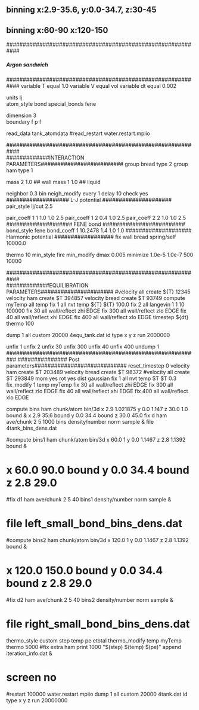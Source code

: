 ## binning x:2.9-35.6, y:0.0-34.7, z:30-45 
## binning x:60-90 x:120-150

############################################################
#####	 	    Argon sandwich	   	   #########
############################################################
variable		T equal 1.0
variable 		V equal vol
variable 		dt equal 0.002

units			lj	
atom_style		bond
special_bonds 		fene

dimension 		3	
boundary		f p f	

read_data         	tank_atomdata
#read_restart 		water.restart.mpiio

############################################################	
#############INTERACTION PARAMETERS#########################
group                   bread     type 2
group                   ham       type 1

mass                    2       1.0  ## wall
mass                    1       1.0  ## liquid

neighbor        	0.3 bin
neigh_modify		every 1 delay 10 check yes
################### L-J potential #####################
pair_style              lj/cut  2.5

pair_coeff              1 1  1.0 1.0 2.5
pair_coeff              1 2  0.4 1.0 2.5
pair_coeff              2 2  1.0 1.0 2.5
#################### FENE bond #########################
bond_style 		fene
bond_coeff 		1 10.2478 1.4 1.0 1.0
#################### Harmonic potential ##################
fix 			wall bread spring/self 10000.0

thermo 			10
min_style 		fire
min_modify 		dmax 0.005
minimize 		1.0e-5 1.0e-7 500 10000

############################################################	
#############EQUILIBRATION PARAMETERS######################
#velocity 		all create ${T} 12345
velocity 		ham create $T 394857
velocity 		bread create $T 93749
compute 		myTemp all temp
fix			1 all nvt temp ${T} ${T} 100.0
fix 			2 all langevin 1 1 10 100000
fix 			30 all wall/reflect zhi EDGE
fix 			300 all wall/reflect zlo EDGE
fix 			40 all wall/reflect xhi EDGE
fix 			400 all wall/reflect xlo EDGE
timestep 		${dt}
thermo 			100

dump 			1 all custom 20000 4equ_tank.dat id type x y z
run 			2000000

unfix 			1
unfix 			2
unfix 			30
unfix 			300
unfix 			40
unfix 			400
undump 			1
###########################################################
############### Post parameters############################
reset_timestep  	0
velocity 		ham create $T 203489
velocity 		bread create $T 98372
#velocity 		all create $T 293849 mom yes rot yes dist gaussian
fix 			1 all nvt temp $T $T 0.3
fix_modify 		1 temp myTemp
fix 			30 all wall/reflect zhi EDGE
fix 			300 all wall/reflect zlo EDGE
fix 			40 all wall/reflect xhi EDGE
fix 			400 all wall/reflect xlo EDGE

compute 		bins ham chunk/atom bin/3d x 2.9 1.021875 y 0.0 1.147 z 30.0 1.0 bound &
			x 2.9 35.6 bound y 0.0 34.4 bound z 30.0 45.0
fix  			d ham ave/chunk 2 5 1000 bins density/number norm sample &
			file 4tank_bins_dens.dat

#compute 		bins1 ham chunk/atom bin/3d x 60.0 1 y 0.0 1.1467 z 2.8 1.1392 bound &
#			x 60.0 90.0 bound y 0.0 34.4 bound z 2.8 29.0
#fix  			d1 ham ave/chunk 2 5 40 bins1 density/number norm sample &
#			file left_small_bond_bins_dens.dat

#compute 		bins2 ham chunk/atom bin/3d x 120.0 1 y 0.0 1.1467 z 2.8 1.1392 bound &
#			x 120.0 150.0 bound y 0.0 34.4 bound z 2.8 29.0
#fix  			d2 ham ave/chunk 2 5 40 bins2 density/number norm sample &
#			file right_small_bond_bins_dens.dat

thermo_style    	custom step temp pe etotal 
thermo_modify	        temp myTemp
thermo			5000
#fix            		extra ham print 1000 "$(step) $(temp) $(pe)" append iteration_info.dat &
#			screen no

#restart     		100000 water.restart.mpiio
dump			1 all custom 20000 4tank.dat id type x y z
run		        20000000



